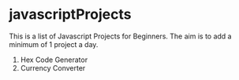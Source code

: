 # javascriptProjects

This is a list of Javascript Projects for Beginners. The aim is to add a minimum of 1 project a day.

1. Hex Code Generator
2. Currency Converter
